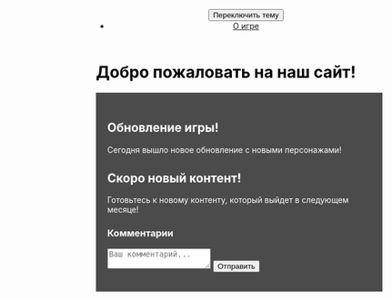 
<html lang="ru">
<head>
    <meta charset="UTF-8">
    <meta name="viewport" content="width=device-width, initial-scale=1.0">
    <link rel="stylesheet" href="style.css">
    <title>Главная страница</title>
    <style>
        body {
            background-image: url('images/background.jpg');
            background-size: cover;
            background-position: center;
            background-attachment: fixed;
            transition: background-color 0.5s;
            color: black;
        }
        .logo {
            width: 200px;
            position: absolute;
            top: 20px;
            left: 20px;
            opacity: 0;
            transform: scale(0.5);
            animation: fadeIn 1s ease-in-out forwards;
        }
        @keyframes fadeIn {
            from {
                opacity: 0;
                transform: scale(0.5);
            }
            to {
                opacity: 1;
                transform: scale(1);
            }
        }
        @media (max-width: 768px) {
            .logo {
                width: 150px;
                top: 10px;
                left: 10px;
            }
        }
        .news {
            padding: 20px;
            background: rgba(0, 0, 0, 0.7);
            color: white;
        }
        .dark-theme {
            background-color: #121212;
            color: white;
        }
        .modal {
            display: none;
            position: fixed;
            z-index: 1;
            left: 0;
            top: 0;
            width: 100%;
            height: 100%;
            overflow: auto;
            background-color: rgb(0,0,0);
            background-color: rgba(0,0,0,0.4);
            padding-top: 60px;
        }
        .modal-content {
            background-color: #fefefe;
            margin: 5% auto;
            padding: 20px;
            border: 1px solid #888;
            width: 80%;
        }
        .close {
            color: #aaa;
            float: right;
            font-size: 28px;
            font-weight: bold;
        }
        .close:hover,
        .close:focus {
            color: black;
            text-decoration: none;
            cursor: pointer;
        }
    </style>
</head>
<body>
    <header>
        <img src="images/logo.png" alt="Логотип сайта" class="logo" loading="lazy" id="logo">
        <nav>
            <ul>
                 <button id="toggle-theme">Переключить тему</button>
                <li><a href="2part.html">О игре</a></li>
            </ul>
        </nav>
    </header>
    <main>        <h1>Добро пожаловать на наш сайт!</h1>
    </main>
    <div id="modal" class="modal">
        <div class="modal-content">
            <span class="close">&times;</span>
            <p>Вы кликнули на логотип!</p>
        </div>
    </div>
    <section class="news">
        <article>
            <h2>Обновление игры!</h2>
            <p>Сегодня вышло новое обновление с новыми персонажами!</p>
        </article>
        <article>
            <h2>Скоро новый контент!</h2>
            <p>Готовьтесь к новому контенту, который выйдет в следующем месяце!</p>
        </article>
        <section class="comments">
            <h3>Комментарии</h3>
            <form id="comment-form">
                <textarea id="comment" placeholder="Ваш комментарий..." required></textarea>
                <button type="submit">Отправить</button>
            </form>
            <div id="comments-list"></div>
        </section>
    </section>
    <script>
        // Переключение темного и светлого режима
        const toggleButton = document.getElementById('toggle-theme');
        toggleButton.addEventListener('click', () => {
            document.body.classList.toggle('dark-theme');
        });
        // Модальное окно при клике на логотип
        const logo = document.getElementById('logo');
                const modal = document.getElementById('modal');
        const closeModal = document.getElementsByClassName('close')[0];
        logo.addEventListener('click', () => {
            modal.style.display = 'block';
        });
        closeModal.onclick = function() {
            modal.style.display = 'none';
        }
        window.onclick = function(event) {
            if (event.target == modal) {
                modal.style.display = 'none';
            }
        }
        const commentForm = document.getElementById('comment-form');
        const commentsList = document.getElementById('comments-list');
        if (commentForm) {
            commentForm.addEventListener('submit', function(event) {
                event.preventDefault();
                const commentText = document.getElementById('comment').value;
                const newComment = document.createElement('p');
                newComment.textContent = commentText;
                commentsList.appendChild(newComment);
                commentForm.reset();
            });
        }
    </script>
</body>
</html>

